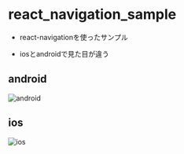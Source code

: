 # react_navigation_sample

- react-navigationを使ったサンプル

- iosとandroidで見た目が違う

## android

![android](https://user-images.githubusercontent.com/10087419/29877165-d2580778-8dd9-11e7-89b2-a2b79c52c2c9.gif)

## ios

![ios](https://user-images.githubusercontent.com/10087419/29877159-d066e8da-8dd9-11e7-9e2a-df2f4ec4666c.gif)

